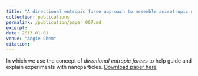 ```yaml
---
title: "A directional entropic force approach to assemble anisotropic nanoparticles into superlattices"
collection: publications
permalink: /publication/paper_007.md
excerpt:
date: 2013-01-01
venue: "Angie Chem"
citation:
---
```

In which we use the concept of _directional entropic forces_ to help guide
and explain experiments with nanoparticles.
[Download paper here](http://pfdamasceno.github.io/files/2013_Young.pdf)

